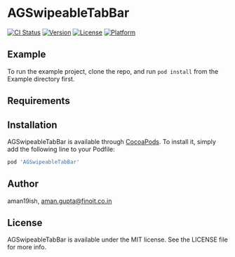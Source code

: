 # AGSwipeableTabBar

[![CI Status](http://img.shields.io/travis/aman19ish/AGSwipeableTabBar.svg?style=flat)](https://travis-ci.org/aman19ish/AGSwipeableTabBar)
[![Version](https://img.shields.io/cocoapods/v/AGSwipeableTabBar.svg?style=flat)](http://cocoapods.org/pods/AGSwipeableTabBar)
[![License](https://img.shields.io/cocoapods/l/AGSwipeableTabBar.svg?style=flat)](http://cocoapods.org/pods/AGSwipeableTabBar)
[![Platform](https://img.shields.io/cocoapods/p/AGSwipeableTabBar.svg?style=flat)](http://cocoapods.org/pods/AGSwipeableTabBar)

## Example

To run the example project, clone the repo, and run `pod install` from the Example directory first.

## Requirements

## Installation

AGSwipeableTabBar is available through [CocoaPods](http://cocoapods.org). To install
it, simply add the following line to your Podfile:

```ruby
pod 'AGSwipeableTabBar'
```

## Author

aman19ish, aman.gupta@finoit.co.in

## License

AGSwipeableTabBar is available under the MIT license. See the LICENSE file for more info.
